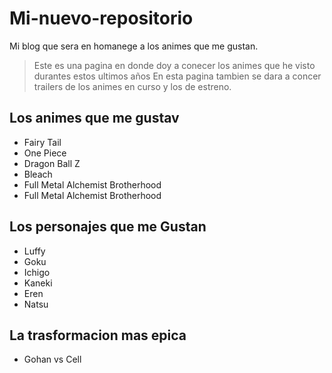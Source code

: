 # Mi-nuevo-repositorio
Mi blog que sera en homanege a los animes que me gustan.
>Este es una pagina en donde doy a conecer los animes que he visto durantes estos ultimos años
>En esta pagina tambien se dara a concer trailers de los animes en curso y los de estreno.
## Los animes que me gustav
* Fairy Tail
* One Piece
* Dragon Ball Z
* Bleach
* Full Metal Alchemist Brotherhood
* Full Metal Alchemist Brotherhood
## Los personajes que me Gustan
* Luffy
* Goku
* Ichigo
* Kaneki
* Eren
* Natsu
## La trasformacion mas epica
* Gohan vs Cell
